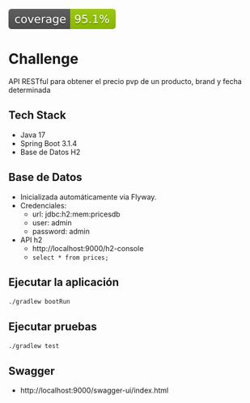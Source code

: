 ![Coverage](.github/badges/jacoco.svg)

# Challenge
API RESTful para obtener el precio pvp de un producto, brand y fecha determinada

## Tech Stack
- Java 17
- Spring Boot 3.1.4
- Base de Datos H2

## Base de Datos
- Inicializada automáticamente via Flyway.
- Credenciales:
    - url: jdbc:h2:mem:pricesdb
    - user: admin
    - password: admin
- API h2
    - http://localhost:9000/h2-console
    - ```select * from prices;```

## Ejecutar la aplicación
```
./gradlew bootRun
```

## Ejecutar pruebas
```
./gradlew test
```

## Swagger
- http://localhost:9000/swagger-ui/index.html